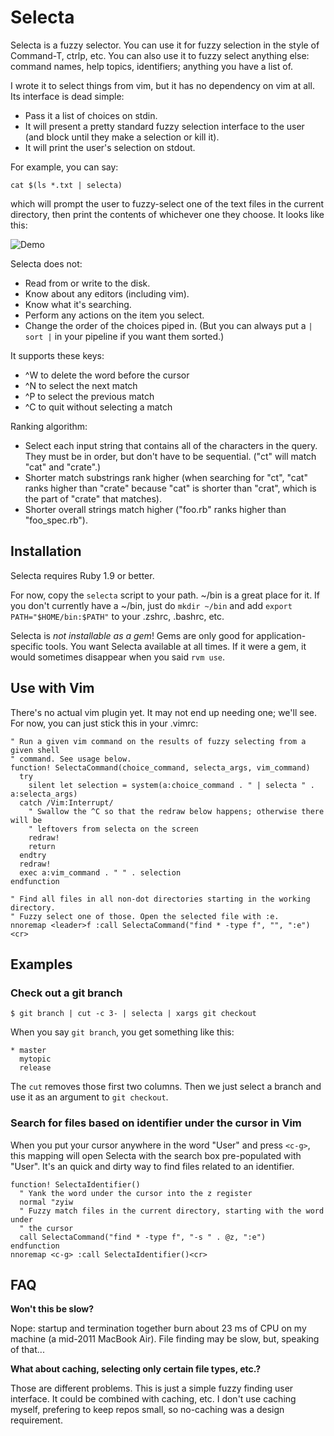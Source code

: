 # Selecta

Selecta is a fuzzy selector. You can use it for fuzzy selection in the style of
Command-T, ctrlp, etc. You can also use it to fuzzy select anything else:
command names, help topics, identifiers; anything you have a list of.

I wrote it to select things from vim, but it has no dependency on vim at all.
Its interface is dead simple:

* Pass it a list of choices on stdin.
* It will present a pretty standard fuzzy selection interface to the user (and
  block until they make a selection or kill it).
* It will print the user's selection on stdout.

For example, you can say:

```
cat $(ls *.txt | selecta)
```

which will prompt the user to fuzzy-select one of the text files in the current
directory, then print the contents of whichever one they choose. It looks like
this:

![Demo](https://raw.github.com/garybernhardt/selecta/master/demo.gif)

Selecta does not:

- Read from or write to the disk.
- Know about any editors (including vim).
- Know what it's searching.
- Perform any actions on the item you select.
- Change the order of the choices piped in. (But you can always put a `| sort
  |` in your pipeline if you want them sorted.)

It supports these keys:

- ^W to delete the word before the cursor
- ^N to select the next match
- ^P to select the previous match
- ^C to quit without selecting a match

Ranking algorithm:

- Select each input string that contains all of the characters in the query.
  They must be in order, but don't have to be sequential. ("ct" will match
  "cat" and "crate".)
- Shorter match substrings rank higher (when searching for "ct", "cat" ranks
  higher than "crate" because "cat" is shorter than "crat", which is the part
  of "crate" that matches).
- Shorter overall strings match higher ("foo.rb" ranks higher than
  "foo_spec.rb").

## Installation

Selecta requires Ruby 1.9 or better.

For now, copy the `selecta` script to your path. ~/bin is a great place for it.
If you don't currently have a ~/bin, just do `mkdir ~/bin` and add
`export PATH="$HOME/bin:$PATH"` to your .zshrc, .bashrc, etc.

Selecta is *not installable as a gem*! Gems are only good for
application-specific tools. You want Selecta available at all times. If it were
a gem, it would sometimes disappear when you said `rvm use`.

## Use with Vim

There's no actual vim plugin yet. It may not end up needing one; we'll see. For
now, you can just stick this in your .vimrc:

```vimscript
" Run a given vim command on the results of fuzzy selecting from a given shell
" command. See usage below.
function! SelectaCommand(choice_command, selecta_args, vim_command)
  try
    silent let selection = system(a:choice_command . " | selecta " . a:selecta_args)
  catch /Vim:Interrupt/
    " Swallow the ^C so that the redraw below happens; otherwise there will be
    " leftovers from selecta on the screen
    redraw!
    return
  endtry
  redraw!
  exec a:vim_command . " " . selection
endfunction

" Find all files in all non-dot directories starting in the working directory.
" Fuzzy select one of those. Open the selected file with :e.
nnoremap <leader>f :call SelectaCommand("find * -type f", "", ":e")<cr>
```

## Examples

### Check out a git branch

```
$ git branch | cut -c 3- | selecta | xargs git checkout
```

When you say `git branch`, you get something like this:

```
* master
  mytopic
  release
```

The `cut` removes those first two columns. Then we just select a branch and use
it as an argument to `git checkout`.

### Search for files based on identifier under the cursor in Vim

When you put your cursor anywhere in the word "User" and press `<c-g>`, this
mapping will open Selecta with the search box pre-populated with "User". It's
an quick and dirty way to find files related to an identifier.

```vimscript
function! SelectaIdentifier()
  " Yank the word under the cursor into the z register
  normal "zyiw
  " Fuzzy match files in the current directory, starting with the word under
  " the cursor
  call SelectaCommand("find * -type f", "-s " . @z, ":e")
endfunction
nnoremap <c-g> :call SelectaIdentifier()<cr>
```

## FAQ

**Won't this be slow?**

Nope: startup and termination together burn about 23 ms of CPU on my machine (a
mid-2011 MacBook Air). File finding may be slow, but, speaking of that...

**What about caching, selecting only certain file types, etc.?**

Those are different problems. This is just a simple fuzzy finding user
interface. It could be combined with caching, etc. I don't use caching myself,
prefering to keep repos small, so no-caching was a design requirement.
